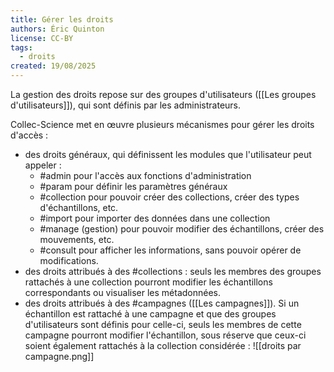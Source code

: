 ```yaml
---
title: Gérer les droits
authors: Éric Quinton
license: CC-BY
tags:
  - droits
created: 19/08/2025
---
```

La gestion des droits repose sur des groupes d'utilisateurs ([[Les groupes d'utilisateurs]]), qui sont définis par les administrateurs. 

Collec-Science met en œuvre plusieurs mécanismes pour gérer les droits d'accès :

- des droits généraux, qui définissent les modules que l'utilisateur peut appeler :
	- #admin pour l'accès aux fonctions d'administration
	- #param pour définir les paramètres généraux
	- #collection pour pouvoir créer des collections, créer des types d'échantillons, etc.
	- #import pour importer des données dans une collection
	- #manage (gestion) pour pouvoir modifier des échantillons, créer des mouvements, etc.
	- #consult pour afficher les informations, sans pouvoir opérer de modifications.
- des droits attribués à des #collections : seuls les membres des groupes rattachés à une collection pourront modifier les échantillons correspondants ou visualiser les métadonnées.
- des droits attribués à des #campagnes ([[Les campagnes]]). Si un échantillon est rattaché à une campagne et que des groupes d'utilisateurs sont définis pour celle-ci, seuls les membres de cette campagne pourront modifier l'échantillon, sous réserve que ceux-ci soient également rattachés à la collection considérée :
![[droits par campagne.png]]